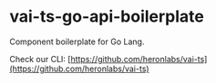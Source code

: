 # vai-ts-go-api-boilerplate

Component boilerplate for Go Lang.

Check our CLI: [https://github.com/heronlabs/vai-ts](https://github.com/heronlabs/vai-ts)

